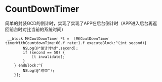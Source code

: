 # CountDownTimer
简单的封装GCD的倒计时，实现了实现了APP在后台倒计时（APP进入后台再返回前台时对比当前的系统时间）
```
 __block MKCoutDownTimer *t =  [MKCoutDownTimer timerWithCountdownTime:60.f rate:1.f executeBlock:^(int second){
        NSLog(@"倒计时%d",second);
        if (second == 50) {
            [t invalidate];
        }
    } endBlock:^{
        NSLog(@"结束");
    }];
```
